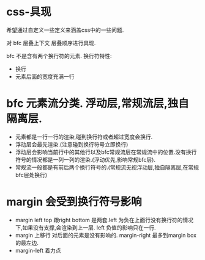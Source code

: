 # css-具现

希望通过自定义一些定义来涵盖css中的一些问题.

对 bfc 层叠上下文 层叠顺序进行具现.

bfc  不是含有两个换行符的元素.
换行符特性:
+ 换行
+ 元素后面的宽度充满一行

# bfc 元素流分类.  浮动层,常规流层,独自隔离层.
+ 元素都是一行一行的渲染,碰到换行符或者超过宽度会换行.
+ 浮动层会最先渲染.(注意碰到换行符号立即换行)
+ 浮动层会影响当前行中的其他行以及bfc常规流层在常规流中的位置.没有换行符号的情况都是一列一列的渲染.(浮动优先,影响常规bfc层).
+ 常规流一般都是有前后两个换行符号的.(常规流无视浮动层,独自隔离层,在常规bfc层处换行)

# margin 会受到换行符号影响
+ margin left top  跟right bottom 是两套.left 为负在上面行没有换行符的情况下,如果没有支撑,会渲染到上一层. left 负值的影响只在一行.
+ margin 上移行 对后面的元素是没有影响的.  margin-right 最多到margin box的最左边.
+ margin-left 着力点
